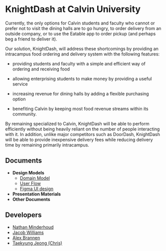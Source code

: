 # KnightDash at Calvin University

Currently, the only options for Calvin students and faculty who cannot or prefer not to visit the dining halls are to go hungry, to order delivery from an outside company, or to use the Eatable app to order pickup (and perhaps beg a friend to deliver it). 

Our solution, KnightDash, will address these shortcomings by providing an intracampus food ordering and delivery system with the following features: 

* providing students and faculty with a simple and efficient way of ordering and receiving food

* allowing enterprising students to make money by providing a useful service

* increasing revenue for dining halls by adding a flexible purchasing option

* benefiting Calvin by keeping most food revenue streams within its community.

By remaining specialized to Calvin, KnightDash will be able to perform efficiently without being heavily reliant on the number of people interacting with it. In addition, unlike major competitors such as DoorDash, KnightDash will be able to provide inexpensive delivery fees while reducing delivery time by remaining primarily intracampus. 

## Documents
* **Design Models**
    * [Domain Model](https://github.com/calvin-cs262-fall2021-teamB/Project/blob/main/design_models/KnightDash_DesignModel.png)
    * [User Flow](https://github.com/calvin-cs262-fall2021-teamB/Project/blob/main/design_models/KnightDash_User_Flow.jpg)
    * [Figma UI design](https://github.com/calvin-cs262-fall2021-teamB/Project/blob/main/design_models/figmaDesignImages.png)
* **Presentation Materials**
* **Other Documents**

## Developers                
* [Nathan Minderhoud](https://github.com/mindysport)
* [Jacob Williams](https://github.com/jacob-williams14)
* [Alex Brannen](https://github.com/amb249)
* [Taekyung Jeong (Chris)](https://github.com/ChrisJeong2383)
